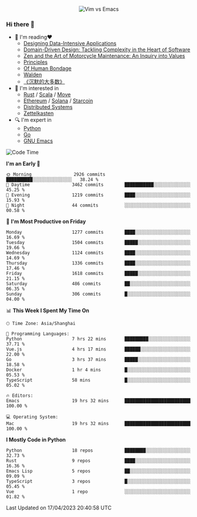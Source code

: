 <p align="center">
    <img src="https://gist.githubusercontent.com/coldnight/e696baffb094e71c96cb302118878eae/raw/40ea5053a6f66cc65f90f437e4173497da225958/banner.gif" alt="Vim vs Emacs" />
</p>

### Hi there 👋

- 📖 I'm reading❤️
    + [Designing Data-Intensive Applications](https://www.oreilly.com/library/view/designing-data-intensive-applications/9781491903063/)
    + [Domain-Driven Design: Tackling Complexity in the Heart of Software](https://www.dddcommunity.org/book/evans_2003/)
    + [Zen and the Art of Motorcycle Maintenance: An Inquiry into Values](https://en.wikipedia.org/wiki/Zen_and_the_Art_of_Motorcycle_Maintenance)
    + [Principles](https://www.principles.com/)
    + [Of Human Bondage](https://en.wikipedia.org/wiki/Of_Human_Bondage)
    + [Walden](https://en.wikipedia.org/wiki/Walden)
    + [《沉默的大多数》](https://en.wikipedia.org/wiki/Silent_majority)
- 🌱 I'm interested in
    + [Rust](https://www.rust-lang.org/) / [Scala](https://www.scala-lang.org/) / [Move](https://github.com/move-language/move/)
    + [Ethereum](https://ethereum.org/en/) / [Solana](https://solana.com/) / [Starcoin](https://github.com/starcoinorg/starcoin)
	+ [Distributed Systems](https://www.linuxzen.com/notes/topics/20200320174417_%E5%88%86%E5%B8%83%E5%BC%8F/)
	+ [Zettelkasten](https://www.linuxzen.com/notes/notes/20220120080920-slip_box/)
- 🔍 I'm expert in
    + [Python](https://www.python.org/)
    + [Go](https://go.dev/)
    + [GNU Emacs](https://www.gnu.org/software/emacs/)

<!--START_SECTION:waka-->
![Code Time](http://img.shields.io/badge/Code%20Time-2%2C059%20hrs%2037%20mins-blue)

**I'm an Early 🐤** 

```text
🌞 Morning                2926 commits        ██████████░░░░░░░░░░░░░░░   38.24 % 
🌆 Daytime                3462 commits        ███████████░░░░░░░░░░░░░░   45.25 % 
🌃 Evening                1219 commits        ████░░░░░░░░░░░░░░░░░░░░░   15.93 % 
🌙 Night                  44 commits          ░░░░░░░░░░░░░░░░░░░░░░░░░   00.58 % 
```
📅 **I'm Most Productive on Friday** 

```text
Monday                   1277 commits        ████░░░░░░░░░░░░░░░░░░░░░   16.69 % 
Tuesday                  1504 commits        █████░░░░░░░░░░░░░░░░░░░░   19.66 % 
Wednesday                1124 commits        ████░░░░░░░░░░░░░░░░░░░░░   14.69 % 
Thursday                 1336 commits        ████░░░░░░░░░░░░░░░░░░░░░   17.46 % 
Friday                   1618 commits        █████░░░░░░░░░░░░░░░░░░░░   21.15 % 
Saturday                 486 commits         ██░░░░░░░░░░░░░░░░░░░░░░░   06.35 % 
Sunday                   306 commits         █░░░░░░░░░░░░░░░░░░░░░░░░   04.00 % 
```


📊 **This Week I Spent My Time On** 

```text
🕑︎ Time Zone: Asia/Shanghai

💬 Programming Languages: 
Python                   7 hrs 22 mins       █████████░░░░░░░░░░░░░░░░   37.71 % 
Vue.js                   4 hrs 17 mins       ██████░░░░░░░░░░░░░░░░░░░   22.00 % 
Go                       3 hrs 37 mins       █████░░░░░░░░░░░░░░░░░░░░   18.58 % 
Docker                   1 hr 4 mins         █░░░░░░░░░░░░░░░░░░░░░░░░   05.53 % 
TypeScript               58 mins             █░░░░░░░░░░░░░░░░░░░░░░░░   05.02 % 

🔥 Editors: 
Emacs                    19 hrs 32 mins      █████████████████████████   100.00 % 

💻 Operating System: 
Mac                      19 hrs 32 mins      █████████████████████████   100.00 % 
```

**I Mostly Code in Python** 

```text
Python                   18 repos            ████████░░░░░░░░░░░░░░░░░   32.73 % 
Rust                     9 repos             ████░░░░░░░░░░░░░░░░░░░░░   16.36 % 
Emacs Lisp               5 repos             ██░░░░░░░░░░░░░░░░░░░░░░░   09.09 % 
TypeScript               3 repos             █░░░░░░░░░░░░░░░░░░░░░░░░   05.45 % 
Vue                      1 repo              ░░░░░░░░░░░░░░░░░░░░░░░░░   01.82 % 
```




 Last Updated on 17/04/2023 20:40:58 UTC
<!--END_SECTION:waka-->
